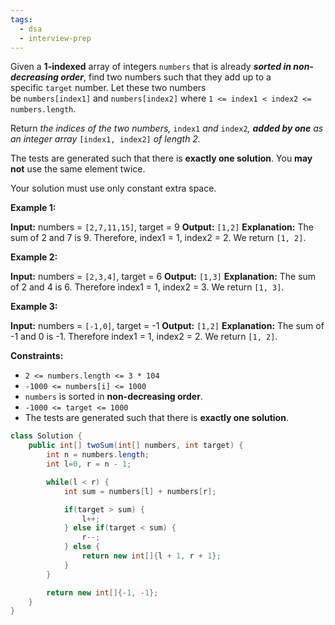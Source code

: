 ```yaml
---
tags:
  - dsa
  - interview-prep
---
```

Given a **1-indexed** array of integers `numbers` that is already **_sorted in non-decreasing order_**, find two numbers such that they add up to a specific `target` number. Let these two numbers be `numbers[index1]` and `numbers[index2]` where `1 <= index1 < index2 <= numbers.length`.

Return _the indices of the two numbers,_ `index1` _and_ `index2`_, **added by one** as an integer array_ `[index1, index2]` _of length 2._

The tests are generated such that there is **exactly one solution**. You **may not** use the same element twice.

Your solution must use only constant extra space.

**Example 1:**

**Input:** numbers = `[2,7,11,15]`, target = 9
**Output:** `[1,2]`
**Explanation:** The sum of 2 and 7 is 9. Therefore, index1 = 1, index2 = 2. We return `[1, 2]`.

**Example 2:**

**Input:** numbers = `[2,3,4]`, target = 6
**Output:** `[1,3]`
**Explanation:** The sum of 2 and 4 is 6. Therefore index1 = 1, index2 = 3. We return `[1, 3]`.

**Example 3:**

**Input:** numbers = `[-1,0]`, target = -1
**Output:** `[1,2]`
**Explanation:** The sum of -1 and 0 is -1. Therefore index1 = 1, index2 = 2. We return `[1, 2]`.

**Constraints:**

- `2 <= numbers.length <= 3 * 104`
- `-1000 <= numbers[i] <= 1000`
- `numbers` is sorted in **non-decreasing order**.
- `-1000 <= target <= 1000`
- The tests are generated such that there is **exactly one solution**.

```Java
class Solution {
    public int[] twoSum(int[] numbers, int target) {
        int n = numbers.length;
        int l=0, r = n - 1;

        while(l < r) {
            int sum = numbers[l] + numbers[r];

            if(target > sum) {
                l++;
            } else if(target < sum) {
                r--;
            } else {
                return new int[]{l + 1, r + 1};
            }
        }

        return new int[]{-1, -1};
    }
}
```